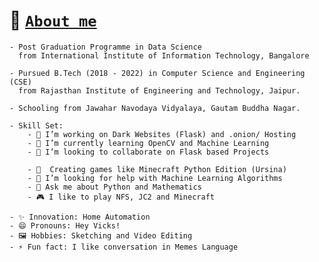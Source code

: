# 🎨 [`About me`](https://shorturl.at/bmqMW)

	- Post Graduation Programme in Data Science
	  from International Institute of Information Technology, Bangalore
	
	- Pursued B.Tech (2018 - 2022) in Computer Science and Engineering (CSE) 
	  from Rajasthan Institute of Engineering and Technology, Jaipur.
	  
	- Schooling from Jawahar Navodaya Vidyalaya, Gautam Buddha Nagar.
	
	- Skill Set:
		- 🔭 I’m working on Dark Websites (Flask) and .onion/ Hosting
		- 🌱 I’m currently learning OpenCV and Machine Learning
		- 👯 I’m looking to collaborate on Flask based Projects
	
		- 🐍  Creating games like Minecraft Python Edition (Ursina)
		- 🤔 I’m looking for help with Machine Learning Algorithms
		- 💬 Ask me about Python and Mathematics
		- 🎮 I like to play NFS, JC2 and Minecraft
	
	- ✨ Innovation: Home Automation
	- 😄 Pronouns: Hey Vicks!
	- 🖼️ Hobbies: Sketching and Video Editing
	- ⚡ Fun fact: I like conversation in Memes Language
 
